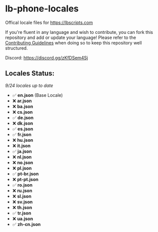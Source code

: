 # lb-phone-locales
Offical locale files for https://lbscripts.com

If you're fluent in any language and wish to contribute, you can fork this repository and add or update your language!
Please refer to the [Contributing Guidelines](https://github.com/lbphone/lb-phone-locales/blob/main/CONTRIBUTING.md) when doing so to keep this repository well structured. 

Discord: https://discord.gg/zKfDSem4Sj


## Locales Status:
*9/24 locales up to date*
- ✅ **en.json** (Base Locale)
- ❌ **ar.json**
- ❌ **ba.json**
- ❌ **cs.json**
- ✅ **de.json**
- ❌ **dk.json**
- ✅ **es.json**
- ✅ **fr.json**
- ❌ **hu.json**
- ❌ **it.json**
- ✅ **ja.json**
- ❌ **nl.json**
- ❌ **no.json**
- ❌ **pl.json**
- ✅ **pt-br.json**
- ❌ **pt-pt.json**
- ✅ **ro.json**
- ❌ **ru.json**
- ❌ **sl.json**
- ❌ **sv.json**
- ❌ **th.json**
- ✅ **tr.json**
- ❌ **ua.json**
- ✅ **zh-cn.json**
<!-- Recap End -->
